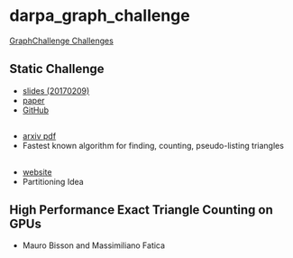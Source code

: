 # darpa_graph_challenge

[GraphChallenge Challenges](https://graphchallenge.mit.edu/challenges)

## Static Challenge

* [slides (20170209)](https://graphchallenge.mit.edu/sites/default/files/documents/SubGraphChallenge-2017-02-09.pdf)
* [paper](https://arxiv.org/abs/1708.06866)
* [GitHub](https://github.com/graphchallenge/GraphChallenge)

## 

* [arxiv pdf](https://arxiv.org/pdf/cs/0609116v1.pdf)
* Fastest known algorithm for finding, counting, pseudo-listing triangles

##

* [website](https://www.andrew.cmu.edu/user/dwise/15418/)
* Partitioning Idea

## High Performance Exact Triangle Counting on GPUs

* Mauro Bisson and Massimiliano Fatica